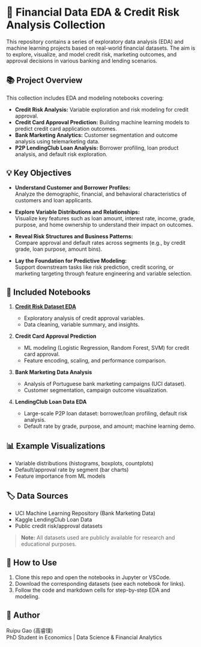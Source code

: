 # 🏦 Financial Data EDA & Credit Risk Analysis Collection

This repository contains a series of exploratory data analysis (EDA) and machine learning projects based on real-world financial datasets. The aim is to explore, visualize, and model credit risk, marketing outcomes, and approval decisions in various banking and lending scenarios.

## 📚 Project Overview

This collection includes EDA and modeling notebooks covering:

- **Credit Risk Analysis:** Variable exploration and risk modeling for credit approval.
- **Credit Card Approval Prediction:** Building machine learning models to predict credit card application outcomes.
- **Bank Marketing Analytics:** Customer segmentation and outcome analysis using telemarketing data.
- **P2P LendingClub Loan Analysis:** Borrower profiling, loan product analysis, and default risk exploration.

## 💡 Key Objectives

- **Understand Customer and Borrower Profiles:**  
  Analyze the demographic, financial, and behavioral characteristics of customers and loan applicants.

- **Explore Variable Distributions and Relationships:**  
  Visualize key features such as loan amount, interest rate, income, grade, purpose, and home ownership to understand their impact on outcomes.

- **Reveal Risk Structures and Business Patterns:**  
  Compare approval and default rates across segments (e.g., by credit grade, loan purpose, amount bins).

- **Lay the Foundation for Predictive Modeling:**  
  Support downstream tasks like risk prediction, credit scoring, or marketing targeting through feature engineering and variable selection.

## 📝 Included Notebooks

1. [**Credit Risk Dataset EDA**](./01_credit_eda.ipynb)  
   - Exploratory analysis of credit approval variables.
   - Data cleaning, variable summary, and insights.

2. **Credit Card Approval Prediction**
   - ML modeling (Logistic Regression, Random Forest, SVM) for credit card approval.
   - Feature encoding, scaling, and performance comparison.

3. **Bank Marketing Data Analysis**
   - Analysis of Portuguese bank marketing campaigns (UCI dataset).
   - Customer segmentation, campaign outcome visualization.

4. **LendingClub Loan Data EDA**
   - Large-scale P2P loan dataset: borrower/loan profiling, default risk analysis.
   - Default rate by grade, purpose, and amount; machine learning demo.

## 📊 Example Visualizations

- Variable distributions (histograms, boxplots, countplots)
- Default/approval rate by segment (bar charts)
- Feature importance from ML models

## 🏷️ Data Sources

- UCI Machine Learning Repository (Bank Marketing Data)
- Kaggle LendingClub Loan Data
- Public credit risk/approval datasets

> **Note:** All datasets used are publicly available for research and educational purposes.

## 🚀 How to Use

1. Clone this repo and open the notebooks in Jupyter or VSCode.
2. Download the corresponding datasets (see each notebook for links).
3. Follow the code and markdown cells for step-by-step EDA and modeling.

## 👤 Author

Ruipu Gao (高睿璞)  
PhD Student in Economics | Data Science & Financial Analytics
